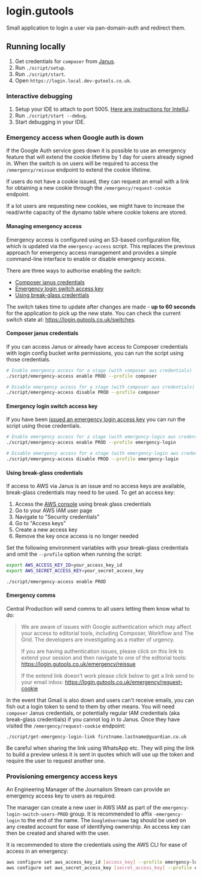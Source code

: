 # login.gutools

Small application to login a user via pan-domain-auth and redirect them.

## Running locally
1. Get credentials for `composer` from [Janus](https://janus.gutools.co.uk/multi-credentials?&permissionIds=composer-dev&tzOffset=1).
1. Run `./script/setup`.
1. Run `./script/start`.
1. Open `https://login.local.dev-gutools.co.uk`.

### Interactive debugging
1. Setup your IDE to attach to port 5005. [Here are instructions for IntelliJ](https://www.jetbrains.com/help/idea/run-debug-configuration-remote-debug.html#1).
2. Run `./script/start --debug`.
3. Start debugging in your IDE.

### Emergency access when Google auth is down

If the Google Auth service goes down it is possible to use an emergency feature that will extend the cookie lifetime by 1 day for users already signed in. When the switch is on users will be required to access the `/emergency/reissue` endpoint to extend the cookie lifetime.

If users do not have a cookie issued, they can request an email with a link for obtaining a new cookie through the `/emergency/request-cookie` endpoint.

If a lot users are requesting new cookies, we might have to increase the read/write capacity of the dynamo table where cookie tokens are stored.

#### Managing emergency access

Emergency access is configured using an S3-based configuration file, which is updated via the `emergency-access` script. This replaces the previous approach for emergency access management and provides a simple command-line interface to enable or disable emergency access.

There are three ways to authorise enabling the switch:
- [Composer janus credentials](#composer-janus-credentials)
- [Emergency login switch access key](#emergency-login-switch-access-key)
- [Using break-glass credentials](#using-break-glass-credentials)

The switch takes time to update after changes are made - **up to 60 seconds** for the application to pick up the new state. You can check the current switch state at: https://login.gutools.co.uk/switches.

#### Composer janus credentials

If you can access Janus or already have access to Composer credentials with login config bucket write permissions, you can run the script using those credentials.

```bash
# Enable emergency access for a stage (with composer aws credentials)
./script/emergency-access enable PROD --profile composer

# Disable emergency access for a stage (with composer aws credentials)
./script/emergency-access disable PROD --profile composer
```

#### Emergency login switch access key

If you have been [issued an emergency login access key](#provisioning-emergency-access-keys) you can run the script using those credentials.

```bash
# Enable emergency access for a stage (with emergency-login aws credentials)
./script/emergency-access enable PROD --profile emergency-login

# Disable emergency access for a stage (with emergency-login aws credentials)
./script/emergency-access disable PROD --profile emergency-login
```

#### Using break-glass credentials

If access to AWS via Janus is an issue and no access keys are available, break-glass credentials may need to be used. To get an access key:

1. Access the [AWS console](https://console.aws.amazon.com/) using break glass credentials
2. Go to your AWS IAM user page
3. Navigate to "Security credentials"
4. Go to "Access keys"
5. Create a new access key
6. Remove the key once access is no longer needed

Set the following environment variables with your break-glass credentials and omit the `--profile` option when running the script:

```bash
export AWS_ACCESS_KEY_ID=your_access_key_id
export AWS_SECRET_ACCESS_KEY=your_secret_access_key

./script/emergency-access enable PROD
```

#### Emergency comms

Central Production will send comms to all users letting them know what to do:

> We are aware of issues with Google authentication which may affect your access to editorial tools, including Composer, Workflow and The Grid. 
> The developers are investigating as a matter of urgency.
> 
> If you are having authentication issues, please click on this link to extend your session and then navigate to one of the editorial tools:
>   https://login.gutools.co.uk/emergency/reissue
>   
> If the extend link doesn't work please click below to get a link send to your email inbox:
>   https://login.gutools.co.uk/emergency/request-cookie

In the event that Gmail is also down and users can't receive emails, you can fish out a login token to send to them by other means.
You will need `composer` Janus credentials, or potentially regular IAM credentials (aka break-glass credentials) if you cannot log in
to Janus. Once they have visited the `/emergency/request-cookie` endpoint:

```
./script/get-emergency-login-link firstname.lastname@guardian.co.uk
```

Be careful when sharing the link using WhatsApp etc. They will ping the link to build a preview unless it is sent in
quotes which will use up the token and require the user to request another one.

### Provisioning emergency access keys

An Engineering Manager of the Journalism Stream can provide an emergency access key to users as required.

The manager can create a new user in AWS IAM as part of the `emergency-login-switch-users-PROD` group. It is recommended 
to affix `-emergency-login` to the end of the name. The `GoogleUsername` tag should be used on any created account for 
ease of identifying ownership. An access key can then be created and shared with the user. 

It is recommended to store the credentials using the AWS CLI for ease of access in an emergency:

```bash 
aws configure set aws_access_key_id [access_key] --profile emergency-login   
aws configure set aws_secret_access_key [secret_access_key] --profile emergency-login
```
